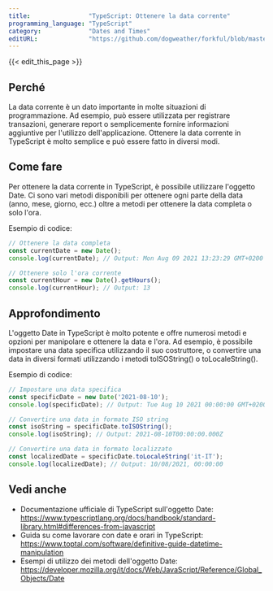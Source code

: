 ```yaml
---
title:                "TypeScript: Ottenere la data corrente"
programming_language: "TypeScript"
category:             "Dates and Times"
editURL:              "https://github.com/dogweather/forkful/blob/master/content/it/typescript/getting-the-current-date.md"
---
```


{{< edit_this_page >}}

## Perché

La data corrente è un dato importante in molte situazioni di programmazione. Ad esempio, può essere utilizzata per registrare transazioni, generare report o semplicemente fornire informazioni aggiuntive per l'utilizzo dell'applicazione. Ottenere la data corrente in TypeScript è molto semplice e può essere fatto in diversi modi.

## Come fare

Per ottenere la data corrente in TypeScript, è possibile utilizzare l'oggetto Date. Ci sono vari metodi disponibili per ottenere ogni parte della data (anno, mese, giorno, ecc.) oltre a metodi per ottenere la data completa o solo l'ora.

Esempio di codice:

```TypeScript
// Ottenere la data completa
const currentDate = new Date();
console.log(currentDate); // Output: Mon Aug 09 2021 13:23:29 GMT+0200 (Central European Summer Time)

// Ottenere solo l'ora corrente
const currentHour = new Date().getHours();
console.log(currentHour); // Output: 13
```

## Approfondimento

L'oggetto Date in TypeScript è molto potente e offre numerosi metodi e opzioni per manipolare e ottenere la data e l'ora. Ad esempio, è possibile impostare una data specifica utilizzando il suo costruttore, o convertire una data in diversi formati utilizzando i metodi toISOString() o toLocaleString().

Esempio di codice:

```TypeScript
// Impostare una data specifica
const specificDate = new Date('2021-08-10');
console.log(specificDate); // Output: Tue Aug 10 2021 00:00:00 GMT+0200 (Central European Summer Time)

// Convertire una data in formato ISO string
const isoString = specificDate.toISOString();
console.log(isoString); // Output: 2021-08-10T00:00:00.000Z

// Convertire una data in formato localizzato
const localizedDate = specificDate.toLocaleString('it-IT');
console.log(localizedDate); // Output: 10/08/2021, 00:00:00
```

## Vedi anche

- Documentazione ufficiale di TypeScript sull'oggetto Date: https://www.typescriptlang.org/docs/handbook/standard-library.html#differences-from-javascript
- Guida su come lavorare con date e orari in TypeScript: https://www.toptal.com/software/definitive-guide-datetime-manipulation
- Esempi di utilizzo dei metodi dell'oggetto Date: https://developer.mozilla.org/it/docs/Web/JavaScript/Reference/Global_Objects/Date